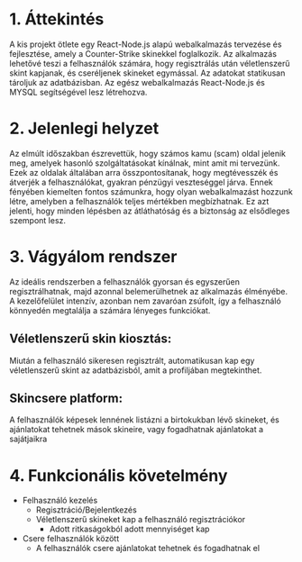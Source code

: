 # 1. Áttekintés
A kis projekt ötlete egy React-Node.js alapú webalkalmazás tervezése és fejlesztése, amely a Counter-Strike skinekkel foglalkozik. Az alkalmazás lehetővé teszi a felhasználók számára, hogy regisztrálás után véletlenszerű skint kapjanak, és cseréljenek skineket egymással. Az adatokat statikusan tároljuk az adatbázisban. 
Az egész webalkalmazás React-Node.js és MYSQL segítségével lesz létrehozva.
# 2. Jelenlegi helyzet
Az elmúlt időszakban észrevettük, hogy számos kamu (scam) oldal jelenik meg, amelyek hasonló szolgáltatásokat kínálnak, mint amit mi tervezünk. Ezek az oldalak általában arra összpontosítanak, hogy megtévesszék és átverjék a felhasználókat, gyakran pénzügyi veszteséggel járva.
Ennek fényében kiemelten fontos számunkra, hogy olyan webalkalmazást hozzunk létre, amelyben a felhasználók teljes mértékben megbízhatnak. Ez azt jelenti, hogy minden lépésben az átláthatóság és a biztonság az elsődleges szempont lesz.
# 3. Vágyálom rendszer
Az ideális rendszerben a felhasználók gyorsan és egyszerűen regisztrálhatnak, majd azonnal belemerülhetnek az alkalmazás élményébe. A kezelőfelület intenzív, azonban nem zavaróan zsúfolt, így a felhasználó könnyedén megtalálja a számára lényeges funkciókat.
## Véletlenszerű skin kiosztás: 
Miután a felhasználó sikeresen regisztrált, automatikusan kap egy véletlenszerű skint az adatbázisból, amit a profiljában megtekinthet.
## Skincsere platform: 
A felhasználók képesek lennének listázni a birtokukban lévő skineket, és ajánlatokat tehetnek mások skineire, vagy fogadhatnak ajánlatokat a sajátjaikra
# 4. Funkcionális követelmény
- Felhasználó kezelés
    - Regisztráció/Bejelentkezés
    - Véletlenszerű skineket kap a felhasználó regisztrációkor
        - Adott ritkaságokból adott mennyiséget kap
- Csere felhasználók között
    - A felhasználók csere ajánlatokat tehetnek és fogadhatnak el